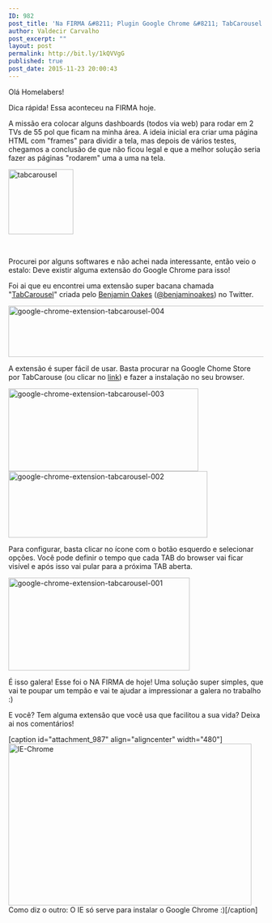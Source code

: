 ```yaml
---
ID: 982
post_title: 'Na FIRMA &#8211; Plugin Google Chrome &#8211; TabCarousel'
author: Valdecir Carvalho
post_excerpt: ""
layout: post
permalink: http://bit.ly/1kQVVgG
published: true
post_date: 2015-11-23 20:00:43
---
```

Olá Homelabers!

Dica rápida! Essa aconteceu na FIRMA hoje.

A missão era colocar alguns dashboards (todos via web) para rodar em 2 TVs de 55 pol que ficam na minha área. A ideia inicial era criar uma página HTML com "frames" para dividir a tela, mas depois de vários testes, chegamos a conclusão de que não ficou legal e que a melhor solução seria fazer as páginas "rodarem" uma a uma na tela.

<img class="aligncenter size-full wp-image-990" src="http://homelaber.com.br/site/wp-content/uploads/2015/11/tabcarousel.png" alt="tabcarousel" width="128" height="128" />

&nbsp;

<!--more-->Procurei por alguns softwares e não achei nada interessante, então veio o estalo: Deve existir alguma extensão do Google Chrome para isso!

Foi ai que eu encontrei uma extensão super bacana chamada "<a href="https://chrome.google.com/webstore/detail/tabcarousel/ddldimidiliclngjipajmjjiakhbcohn?hl=pt-BR" target="_blank">TabCarousel</a>" criada pelo <a href="http://www.benjaminoakes.com/" target="_blank">Benjamin Oakes</a> (<a href="https://twitter.com/benjaminoakes" target="_blank">@benjaminoakes</a>) no Twitter.

<img class="aligncenter wp-image-986" src="http://homelaber.com.br/site/wp-content/uploads/2015/11/google-chrome-extension-tabcarousel-004.png" alt="google-chrome-extension-tabcarousel-004" width="850" height="101" />

A extensão é super fácil de usar. Basta procurar na Google Chome Store por TabCarouse (ou clicar no <a href="https://github.com/benjaminoakes/TabCarousel/wiki" target="_blank">link</a>) e fazer a instalação no seu browser.

<img class="aligncenter size-full wp-image-985" src="http://homelaber.com.br/site/wp-content/uploads/2015/11/google-chrome-extension-tabcarousel-003.png" alt="google-chrome-extension-tabcarousel-003" width="375" height="163" />

<img class="aligncenter size-full wp-image-984" src="http://homelaber.com.br/site/wp-content/uploads/2015/11/google-chrome-extension-tabcarousel-002.png" alt="google-chrome-extension-tabcarousel-002" width="393" height="131" />

Para configurar, basta clicar no ícone com o botão esquerdo e selecionar opções. Você pode definir o tempo que cada TAB do browser vai ficar visível e após isso vai pular para a próxima TAB aberta.

<img class="aligncenter size-full wp-image-983" src="http://homelaber.com.br/site/wp-content/uploads/2015/11/google-chrome-extension-tabcarousel-001.png" alt="google-chrome-extension-tabcarousel-001" width="358" height="183" />

É isso galera! Esse foi o NA FIRMA de hoje! Uma solução super simples, que vai te poupar um tempão e vai te ajudar a impressionar a galera no trabalho :)

E você? Tem alguma extensão que você usa que facilitou a sua vida? Deixa ai nos comentários!

[caption id="attachment_987" align="aligncenter" width="480"]<img class="wp-image-987 size-full" src="http://homelaber.com.br/site/wp-content/uploads/2015/11/IE-Chrome.jpg" alt="IE-Chrome" width="480" height="319" /> Como diz o outro: O IE só serve para instalar o Google Chrome :)[/caption]

&nbsp;

&nbsp;